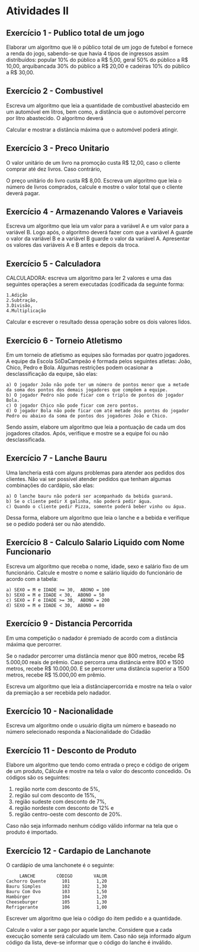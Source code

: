 # Atividades II

## Exercício 1 - Publico total de um jogo
Elaborar um algoritmo que lê o público total de um jogo de futebol e fornece a renda do jogo, sabendo-se que havia 4 tipos de ingressos assim distribuídos: popular 10% do público a R$ 5,00, geral 50% do público a R$ 10,00, arquibancada 30% do público a R$ 20,00 e cadeiras 10% do público a R$ 30,00.

## Exercício 2 - Combustivel
Escreva um algoritmo que leia a quantidade de combustível abastecido em um automóvel em litros, bem como, a distância que o automóvel percorre por litro abastecido. O algoritmo deverá

Calcular e mostrar a distância máxima que o automóvel poderá atingir.

## Exercício 3 - Preco Unitario
O valor unitário de um livro na promoção custa R$ 12,00, caso o cliente comprar até dez livros. Caso contrário, 

O preço unitário do livro custa R$ 8,00. Escreva um algoritmo que leia o número de livros comprados, calcule e mostre o valor total que o cliente deverá pagar.

## Exercício 4 - Armazenando Valores e Variaveis
Escreva um algoritmo que leia um valor para a variável A e um valor para a variável B. Logo após, o algoritmo deverá fazer com que a variável A guarde o valor da variável B e a variável B guarde o valor da variável A. Apresentar os valores das variáveis A e B antes e depois da troca.

## Exercício 5 - Calculadora
CALCULADORA: escreva um algoritmo para ler 2 valores e uma das seguintes operações a serem executadas (codificada da seguinte forma: 

    1.Adição 
    2.Subtração, 
    3.Divisão, 
    4.Multiplicação
    
Calcular e escrever o resultado dessa operação sobre os dois valores lidos.

## Exercício 6 - Torneio Atletismo
Em um torneio de atletismo as equipes são formadas por quatro jogadores. A equipe da Escola SóDaCampeão é formada pelos seguintes atletas: João, Chico, Pedro e Bola.
Algumas restrições podem ocasionar a desclassificação da equipe, são elas:

    a) O jogador João não pode ter um número de pontos menor que a metade da soma dos pontos dos demais jogadores que compõem a equipe.
    b) O jogador Pedro não pode ficar com o triplo de pontos do jogador Bola.
    c) O jogador Chico não pode ficar com zero pontos.
    d) O jogador Bola não pode ficar com até metade dos pontos do jogador Pedro ou abaixo da soma de pontos dos jogadores João e Chico.

Sendo assim, elabore um algoritmo que leia a pontuação de cada um dos jogadores citados. Após, verifique e mostre se a equipe foi ou não desclassificada.

## Exercício 7 - Lanche Bauru
Uma lancheria está com alguns problemas para atender aos pedidos dos clientes. Não vai ser possível atender pedidos que tenham algumas combinações do cardápio, são elas:

    a) O lanche bauru não poderá ser acompanhado da bebida guaraná.
    b) Se o cliente pedir X galinha, não poderá pedir água.
    c) Quando o cliente pedir Pizza, somente poderá beber vinho ou água.

Dessa forma, elabore um algoritmo que leia o lanche e a bebida e verifique se o pedido poderá ser ou não atendido.

## Exercício 8 - Calculo Salario Liquido com Nome Funcionario
Escreva um algoritmo que receba o nome, idade, sexo e salário fixo de um funcionário. Calcule e mostre o nome e salário líquido do funcionário de acordo com a tabela:

    a) SEXO = M e IDADE >= 30,  ABONO = 100
    b) SEXO = M e IDADE < 30,  ABONO = 50
    c) SEXO = F e IDADE >= 30,  ABONO = 200
    d) SEXO = M e IDADE < 30,  ABONO = 80

## Exercício 9 - Distancia Percorrida
Em uma competição o nadador é premiado de acordo com a distância máxima que percorrer.

Se o nadador percorrer uma distância menor que 800 metros, recebe R$ 5.000,00 reais de prêmio. Caso percorra uma distância entre 800 e 1500 metros, recebe R$ 10.000,00. E se percorrer uma distância superior a 1500 metros, recebe R$ 15.000,00 em prêmio.

Escreva um algoritmo que leia a distânciapercorrida e mostre na tela o valor da premiação a ser recebida pelo nadador.

## Exercício 10 - Nacionalidade
Escreva um algoritmo onde o usuário digita um número e baseado no número selecionado responda a Nacionalidade do Cidadão

## Exercício 11 - Desconto de Produto
Elabore um algoritmo que tendo como entrada o preço e código de origem de um produto, Cálcule e mostre na tela o valor do desconto concedido. Os códigos são os seguintes:

   1) região norte com desconto de 5%,
   2) região sul com desconto de 15%,
   3) região sudeste com desconto de 7%,
   4) região nordeste com desconto de 12% e
   5) região centro-oeste com desconto de 20%.

Caso não seja informado nenhum código válido informar na tela que o produto é importado.

## Exercício 12 - Cardapio de Lanchanote
O cardápio de uma lanchonete é o seguinte:

         LANCHE        CÓDIGO        VALOR
    Cachorro Quente      101          1,20
    Bauru Simples        102          1,30
    Bauru Com Ovo        103          1,50
    Hambúrger            104          1,20
    Cheeseburger         105          1,30
    Refrigerante         106          1,00

Escrever um algoritmo que leia o código do item pedido e a quantidade.

Calcule o valor a ser pago por aquele lanche. Considere que a cada execução somente será calculado um item. Caso não seja informado algum código da lista, deve-se informar que o código do lanche é inválido.